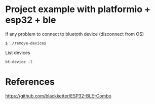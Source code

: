 # Project example with platformio + esp32 + ble

If any problem to connect to bluetoth device (disconnect from OS)
```
$ ./remove-devices
```

List devices
```
bt-device -l
```

# References

https://github.com/blackketter/ESP32-BLE-Combo
